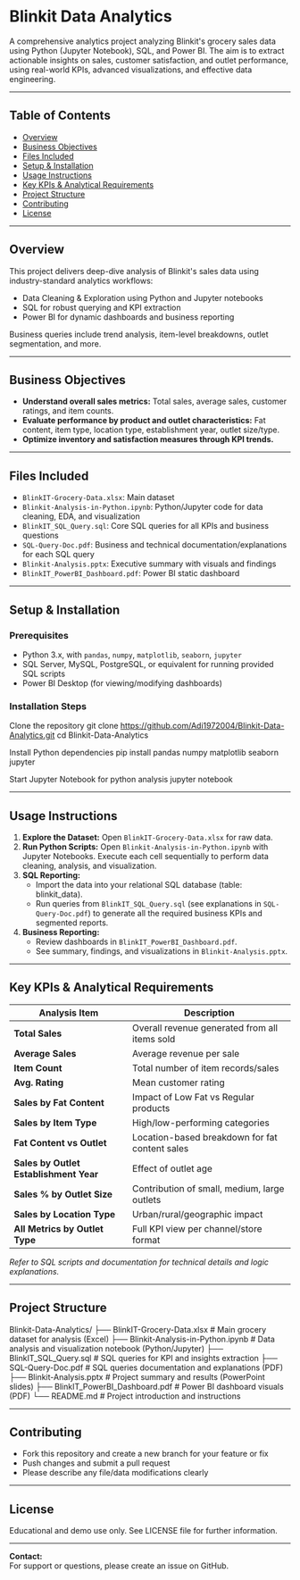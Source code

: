 # Blinkit Data Analytics

A comprehensive analytics project analyzing Blinkit's grocery sales data using Python (Jupyter Notebook), SQL, and Power BI. The aim is to extract actionable insights on sales, customer satisfaction, and outlet performance, using real-world KPIs, advanced visualizations, and effective data engineering.

---

## Table of Contents

- [Overview](#overview)
- [Business Objectives](#business-objectives)
- [Files Included](#files-included)
- [Setup & Installation](#setup--installation)
- [Usage Instructions](#usage-instructions)
- [Key KPIs & Analytical Requirements](#key-kpis--analytical-requirements)
- [Project Structure](#project-structure)
- [Contributing](#contributing)
- [License](#license)

---

## Overview

This project delivers deep-dive analysis of Blinkit's sales data using industry-standard analytics workflows:
- Data Cleaning & Exploration using Python and Jupyter notebooks
- SQL for robust querying and KPI extraction
- Power BI for dynamic dashboards and business reporting

Business queries include trend analysis, item-level breakdowns, outlet segmentation, and more.

---

## Business Objectives

- **Understand overall sales metrics:** Total sales, average sales, customer ratings, and item counts.
- **Evaluate performance by product and outlet characteristics:** Fat content, item type, location type, establishment year, outlet size/type.
- **Optimize inventory and satisfaction measures through KPI trends.**

---

## Files Included

- `BlinkIT-Grocery-Data.xlsx`: Main dataset
- `Blinkit-Analysis-in-Python.ipynb`: Python/Jupyter code for data cleaning, EDA, and visualization
- `BlinkIT_SQL_Query.sql`: Core SQL queries for all KPIs and business questions
- `SQL-Query-Doc.pdf`: Business and technical documentation/explanations for each SQL query
- `Blinkit-Analysis.pptx`: Executive summary with visuals and findings
- `BlinkIT_PowerBI_Dashboard.pdf`: Power BI static dashboard

---

## Setup & Installation

### Prerequisites

- Python 3.x, with `pandas`, `numpy`, `matplotlib`, `seaborn`, `jupyter`
- SQL Server, MySQL, PostgreSQL, or equivalent for running provided SQL scripts
- Power BI Desktop (for viewing/modifying dashboards)
  
### Installation Steps
Clone the repository
git clone https://github.com/Adi1972004/Blinkit-Data-Analytics.git
cd Blinkit-Data-Analytics

Install Python dependencies
pip install pandas numpy matplotlib seaborn jupyter

Start Jupyter Notebook for python analysis
jupyter notebook


---

## Usage Instructions

1. **Explore the Dataset:** Open `BlinkIT-Grocery-Data.xlsx` for raw data.
2. **Run Python Scripts:** Open `Blinkit-Analysis-in-Python.ipynb` with Jupyter Notebooks. Execute each cell sequentially to perform data cleaning, analysis, and visualization.
3. **SQL Reporting:**  
   - Import the data into your relational SQL database (table: blinkit_data).
   - Run queries from `BlinkIT_SQL_Query.sql` (see explanations in `SQL-Query-Doc.pdf`) to generate all the required business KPIs and segmented reports.
4. **Business Reporting:**  
   - Review dashboards in `BlinkIT_PowerBI_Dashboard.pdf`.
   - See summary, findings, and visualizations in `Blinkit-Analysis.pptx`.

---

## Key KPIs & Analytical Requirements

| Analysis Item     | Description                                                      |
|-------------------|------------------------------------------------------------------|
| **Total Sales**   | Overall revenue generated from all items sold                    |
| **Average Sales** | Average revenue per sale                                         |
| **Item Count**    | Total number of item records/sales                               |
| **Avg. Rating**   | Mean customer rating                                             |
| **Sales by Fat Content** | Impact of Low Fat vs Regular products                      |
| **Sales by Item Type**   | High/low-performing categories                            |
| **Fat Content vs Outlet**| Location-based breakdown for fat content sales             |
| **Sales by Outlet Establishment Year**| Effect of outlet age                        |
| **Sales % by Outlet Size**| Contribution of small, medium, large outlets              |
| **Sales by Location Type**| Urban/rural/geographic impact                            |
| **All Metrics by Outlet Type**| Full KPI view per channel/store format                |

_Refer to SQL scripts and documentation for technical details and logic explanations._

---

## Project Structure

Blinkit-Data-Analytics/
├── BlinkIT-Grocery-Data.xlsx           # Main grocery dataset for analysis (Excel)
├── Blinkit-Analysis-in-Python.ipynb    # Data analysis and visualization notebook (Python/Jupyter)
├── BlinkIT_SQL_Query.sql               # SQL queries for KPI and insights extraction
├── SQL-Query-Doc.pdf                   # SQL queries documentation and explanations (PDF)
├── Blinkit-Analysis.pptx               # Project summary and results (PowerPoint slides)
├── BlinkIT_PowerBI_Dashboard.pdf       # Power BI dashboard visuals (PDF)
└── README.md                           # Project introduction and instructions





---

## Contributing

- Fork this repository and create a new branch for your feature or fix
- Push changes and submit a pull request
- Please describe any file/data modifications clearly

---

## License

Educational and demo use only. See LICENSE file for further information.

---

**Contact:**  
For support or questions, please create an issue on GitHub.
